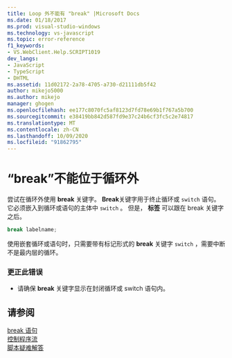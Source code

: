 ```yaml
---
title: Loop 外不能有 "break" |Microsoft Docs
ms.date: 01/18/2017
ms.prod: visual-studio-windows
ms.technology: vs-javascript
ms.topic: error-reference
f1_keywords:
- VS.WebClient.Help.SCRIPT1019
dev_langs:
- JavaScript
- TypeScript
- DHTML
ms.assetid: 11d02172-2a78-4705-a730-d21111db5f42
author: mikejo5000
ms.author: mikejo
manager: ghogen
ms.openlocfilehash: ee177c8070fc5af8123d7fd78e69b1f767a5b700
ms.sourcegitcommit: e38419bb842d587fd9e37c24b6cf3fc5c2e74817
ms.translationtype: MT
ms.contentlocale: zh-CN
ms.lasthandoff: 10/09/2020
ms.locfileid: "91862795"
---
```

# <a name="cant-have-break-outside-of-loop"></a>“break”不能位于循环外
尝试在循环外使用 **break** 关键字。 **Break**关键字用于终止循环或 `switch` 语句。 它必须嵌入到循环或语句的主体中 `switch` 。 但是， **标签** 可以跟在 break 关键字之后。  
  
```js
break labelname;  
```  
  
 使用嵌套循环或语句时，只需要带有标记形式的 **break** 关键字 `switch` ，需要中断不是最内层的循环。  
  
### <a name="to-correct-this-error"></a>更正此错误  
  
- 请确保 **break** 关键字显示在封闭循环或 switch 语句内。  
  
## <a name="see-also"></a>请参阅  
 [break 语句](https://developer.mozilla.org/docs/Web/JavaScript/Reference/Statements/break)   
 [控制程序流](https://developer.mozilla.org/docs/Web/JavaScript/Guide/Control_flow_and_error_handling)   
 [脚本疑难解答](https://developer.mozilla.org/docs/Learn/JavaScript/First_steps/What_went_wrong)